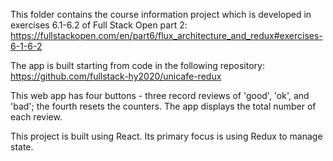 This folder contains the course information project which is developed in exercises 6.1-6.2 of Full Stack Open part 2: https://fullstackopen.com/en/part6/flux_architecture_and_redux#exercises-6-1-6-2

The app is built starting from code in the following repository: https://github.com/fullstack-hy2020/unicafe-redux

This web app has four buttons - three record reviews of 'good', 'ok', and 'bad'; the fourth resets the counters. The app displays the total number of each review.

This project is built using React. Its primary focus is using Redux to manage state.
